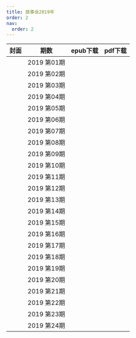 ```yaml
---
title: 故事会2019年
order: 2
nav:
  order: 2
---
```

| 封面 |    期数    | epub下载 | pdf下载 |
| :--: | :---------: | -------- | ------- |
|      | 2019 第01期 |          |         |
|      | 2019 第02期 |          |         |
|      | 2019 第03期 |          |         |
|      | 2019 第04期 |          |         |
|      | 2019 第05期 |          |         |
|      | 2019 第06期 |          |         |
|      | 2019 第07期 |          |         |
|      | 2019 第08期 |          |         |
|      | 2019 第09期 |          |         |
|      | 2019 第10期 |          |         |
|      | 2019 第11期 |          |         |
|      | 2019 第12期 |          |         |
|      | 2019 第13期 |          |         |
|      | 2019 第14期 |          |         |
|      | 2019 第15期 |          |         |
|      | 2019 第16期 |          |         |
|      | 2019 第17期 |          |         |
|      | 2019 第18期 |          |         |
|      | 2019 第19期 |          |         |
|      | 2019 第20期 |          |         |
|      | 2019 第21期 |          |         |
|      | 2019 第22期 |          |         |
|      | 2019 第23期 |          |         |
|      | 2019 第24期 |          |         |

